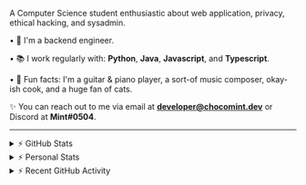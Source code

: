 A Computer Science student enthusiastic about web application, privacy, ethical hacking, and sysadmin.

• 👾 I'm a backend engineer.

• 📚 I work regularly with: **Python**, **Java**, **Javascript**, and **Typescript**.

• 🍛 Fun facts: I'm a guitar & piano player, a sort-of music composer, okay-ish cook, and a huge fan of cats.

✨ You can reach out to me via email at **developer@chocomint.dev** or Discord at **Mint#0504**.

---

<details>
    <summary>⚡ GitHub Stats</summary>

<img height="150px" align="center" alt="Mint's GitHub Stats" src="https://github-readme-stats-lunarmint.vercel.app/api?username=lunarmint&count_private=true&show_icons=true&hide_title=true&hide_border=true&title_color=00ffdf&icon_color=00ffdf&text_color=141823&bg_color=0,4158d0,c850c0,ffcc70&include_all_commits=false"/>

<img height="150px" align="center" alt="Mint's Most Used Languages" src="https://github-readme-stats-lunarmint.vercel.app/api/top-langs/?username=lunarmint&hide_title=true&hide_border=true&langs_count=8&layout=compact&title_color=141823&bg_color=0,ffcc70,c850c0,4158d0"/>

</details>

<details>
    <summary>⚡ Personal Stats</summary>

<!--START_SECTION:waka-->
![Profile Views](http://img.shields.io/badge/Profile%20Views-25-blue)

![Lines of code](https://img.shields.io/badge/From%20Hello%20World%20I%27ve%20Written-2%20Thousand%20lines%20of%20code-blue)

**I'm a Night 🦉** 

```text
🌞 Morning    114 commits    ███████░░░░░░░░░░░░░░░░░░   30.24% 
🌆 Daytime    47 commits     ███░░░░░░░░░░░░░░░░░░░░░░   12.47% 
🌃 Evening    112 commits    ███████░░░░░░░░░░░░░░░░░░   29.71% 
🌙 Night      104 commits    ███████░░░░░░░░░░░░░░░░░░   27.59%

```
📅 **I'm Most Productive on Friday** 

```text
Monday       55 commits     ███░░░░░░░░░░░░░░░░░░░░░░   14.59% 
Tuesday      39 commits     ██░░░░░░░░░░░░░░░░░░░░░░░   10.34% 
Wednesday    50 commits     ███░░░░░░░░░░░░░░░░░░░░░░   13.26% 
Thursday     46 commits     ███░░░░░░░░░░░░░░░░░░░░░░   12.2% 
Friday       83 commits     █████░░░░░░░░░░░░░░░░░░░░   22.02% 
Saturday     37 commits     ██░░░░░░░░░░░░░░░░░░░░░░░   9.81% 
Sunday       67 commits     ████░░░░░░░░░░░░░░░░░░░░░   17.77%

```


📊 **This Week I Spent My Time On** 

```text
💬 Programming Languages: 
Python                   24 hrs 22 mins      █████████████░░░░░░░░░░░░   53.08% 
Java                     8 hrs 8 mins        ████░░░░░░░░░░░░░░░░░░░░░   17.73% 
YAML                     5 hrs 13 mins       ██░░░░░░░░░░░░░░░░░░░░░░░   11.39% 
Markdown                 1 hr 16 mins        ░░░░░░░░░░░░░░░░░░░░░░░░░   2.77% 
Nginx configuration file 1 hr 12 mins        ░░░░░░░░░░░░░░░░░░░░░░░░░   2.65%

🔥 Editors: 
PyCharm                  24 hrs 35 mins      █████████████░░░░░░░░░░░░   53.54% 
IntelliJ                 21 hrs 20 mins      ███████████░░░░░░░░░░░░░░   46.46%

🐱‍💻 Projects: 
project1                 23 hrs 41 mins      █████████████░░░░░░░░░░░░   51.57% 
CSC480-22S               12 hrs 34 mins      ██████░░░░░░░░░░░░░░░░░░░   27.38% 
course-viewer-microservic6 hrs 25 mins       ███░░░░░░░░░░░░░░░░░░░░░░   14.0% 
OpenLiberty-Demo         1 hr 15 mins        ░░░░░░░░░░░░░░░░░░░░░░░░░   2.73% 
csc445                   51 mins             ░░░░░░░░░░░░░░░░░░░░░░░░░   1.87%

💻 Operating System: 
Windows                  45 hrs 55 mins      █████████████████████████   100.0%

```

**I Mostly Code in Python** 

```text
Python                   6 repos             ██████░░░░░░░░░░░░░░░░░░░   25.0% 
C                        5 repos             █████░░░░░░░░░░░░░░░░░░░░   20.83% 
Java                     4 repos             ████░░░░░░░░░░░░░░░░░░░░░   16.67% 
JavaScript               3 repos             ███░░░░░░░░░░░░░░░░░░░░░░   12.5% 
Clojure                  2 repos             ██░░░░░░░░░░░░░░░░░░░░░░░   8.33%

```



 Last Updated on 24/02/2022 06:51:18 UTC
<!--END_SECTION:waka-->

</details>

<details>
    <summary>⚡ Recent GitHub Activity</summary>

<!--START_SECTION:activity-->
1. 💪 Opened PR [#55](https://github.com/tenbergen/CSC480-22S/pull/55) in [tenbergen/CSC480-22S](https://github.com/tenbergen/CSC480-22S)
2. 💪 Opened PR [#54](https://github.com/tenbergen/CSC480-22S/pull/54) in [tenbergen/CSC480-22S](https://github.com/tenbergen/CSC480-22S)
3. 🎉 Merged PR [#52](https://github.com/tenbergen/CSC480-22S/pull/52) in [tenbergen/CSC480-22S](https://github.com/tenbergen/CSC480-22S)
4. 🎉 Merged PR [#49](https://github.com/tenbergen/CSC480-22S/pull/49) in [tenbergen/CSC480-22S](https://github.com/tenbergen/CSC480-22S)
5. 💪 Opened PR [#9](https://github.com/gmaldona/OpenLiberty-Demo/pull/9) in [gmaldona/OpenLiberty-Demo](https://github.com/gmaldona/OpenLiberty-Demo)
<!--END_SECTION:activity-->

</details>
